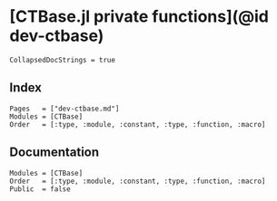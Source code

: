 # [CTBase.jl private functions](@id dev-ctbase)

```@meta
CollapsedDocStrings = true
```

## Index

```@index
Pages   = ["dev-ctbase.md"]
Modules = [CTBase]
Order   = [:type, :module, :constant, :type, :function, :macro]
```

## Documentation

```@autodocs
Modules = [CTBase]
Order   = [:type, :module, :constant, :type, :function, :macro]
Public  = false
```
